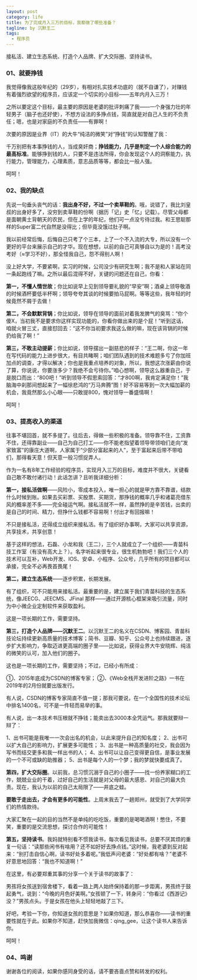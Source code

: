 ```yaml
---
layout: post
category: life
title: 为了完成月入三万的目标，我都做了哪些准备？
tagline: by 沉默王二
tags: 
  - 程序员
---
```


接私活、建立生态系统、打造个人品牌、扩大交际圈、坚持读书。

<!--more-->


### 01、就要挣钱

我觉得像我这般年纪的（29岁），有相对扎实技术功底的（就不自谦了），对赚钱有着强烈欲望的程序员，应该定一个切实的小目标——五年内月入三万！

之所以要定这个目标，最主要的原因是老婆的批评刺痛了我——一个身强力壮的年轻男子（脑子也还好使），不想方设法的多挣点钱，简直就是对自己人生的不负责任；嗯，也是对家庭的不负责任——有罪啊！

次要的原因是业界（IT）的大牛“纯洁的微笑”对“挣钱”的认知警醒了我：

千万别把有本事挣钱的人，当成臭奸商；**挣钱能力，几乎是判定一个人综合能力的最高标准**。能够挣到钱的人，只要不是违法所得，你会发现这个人的洞察能力，执行能力，管理能力，心理素质，意志品质等等，都会比一般人强。

呵呵！

### 02、我的缺点

先说一句垂头丧气的话：**我出身不好，不过一个卖草鞋的**。哦，说错了，我比刘皇叔的出身好多了，没穷到卖草鞋的份啊（据历「记」史「忆」记载）。尽管父母都是面朝黄土背朝天的农民，但在上学的年纪，他们可一点没亏待过我。和王思聪那样的Super富二代自然是没得比；但毕竟没饿过肚子啊。

我以前经常后悔，后悔自己只考了个三本，上了一个不入流的大专，所以没有一个更好的平台来展示自己的才华。现在想想，以前的自己可真够自以为是的！高考没考好（≈学习不好），那全怪我自己，怨不得别人啊！

没上好大学，不要紧啊，实习的时候，公司没少有研究生啊；我不是和人家站在同一条起跑线了嘛。之所以最后混得不好，关键的问题还在自己，你看：

**第一，不懂人情世故**；你比如说早上见到领导要礼貌的“早安”啊；酒桌上领导敬酒的时候酒杯要低半杯啊；领导夸夸其谈的时候要拍马屁啊。等等这些，我年轻的时候竟然不屑于去做！

**第二，不会默默背锅**；你比如说，领导在领导的面前对着我发脾气的臭骂：“你个傻X，当初我不是要求你这样实现功能的，你看你做出来的是个屁！”听到这话，咱就火冒三丈，直接怼回去：“这不你当初要求我这么做的嘛，现在该背锅的时候扔给我了啊！”

**第三，不敢主动提薪**；你比如说，领导摆出一副慈悲的样子：“王二啊，你这一年在写代码的能力上进步很大，有目共睹啊；咱们团队遇到的技术难题多亏了你加班加点的调查，才得以解决；你也是我重点培养的对象，所以，我想这次涨薪由你说了算，你说说，你要涨多少？我绝不会亏待你。”咱心想啊，领导这么器重自己，于是脱口而出：“800吧！”听到领导不假思索回答：“才800啊，我肯定满足你！”我脑海中刹那间想起来了一幅徐悲鸿的“万马奔腾”图！好不容易等到一次大幅加薪的机会，我竟然那么小心眼——只敢提800，愧对领导一番盛情啊！

呵呵！

### 03、提高收入的渠道

往事不堪回首，就不多提了。往后去，得做一些积极的准备。领导靠不住，工资靠不住，还得靠副业——自己为自己打工——你不能老指望着领导带领咱们走向“发家致富”的康庄大道啊，人家属于“少部分富起来的人”，至于富起来后带不带咱们，那得看天意！但天意一般习惯捉弄人。

作为一名有8年工作经验的程序员，实现月入三万的目标，难度并不很大，关键看自己敢不敢付诸行动！此话怎讲？且听我详细分析：

**第一，接私活做啊**——风险小，零成本投入，唯一担心的就是甲方靠不靠谱，结款什么时候到账。如果去买彩票、买股票、买期货，那挣钱的概率几乎和诸葛亮借东风的概率差不多——完全碰运气啊。接私活就不一样，虽然挣的是辛苦钱，出卖的是自己的时间、精力，但挣什么钱都不容易啊！付出才有回报嘛！

不只是接私活，还得成立组织来接私活。有了组织好办事啊，大家可以共享资源，共享技术，共享创意！

基于这样的想法，石磊、小龙和我（王二），三个人就成立了一个组织——青苗科技工作室（有没有高大上？）。名字听起来很专业，很生机勃勃吧！我们三个人的技术可以互补，Web开发、IOS、安卓、小程序、公众号，几乎所有的项目都可以承接，完全不必再畏首畏尾！

**第二，建立生态系统**——逐步积累，长期发展。

有了组织，可不只能用来接私活。最重要的是，建立属于我们青苗科技的生态系统，像JEECG、JEECMS、JFinal 那样——通过开源核心框架来吸引流量，同时为中小微企业定制软件来获取盈利。

这是一项长期的工作，需要坚持。

**第三，打造个人品牌——沉默王二**。以沉默王二的名义在CSDN、博客园、青苗科技论坛持续更新高质量的技术博客；简书、豆瓣、知乎、公众号上也持续跟进，逐步扩大影响力，争取迈进更高端的圈子里——比如说，获得业界大牛安晓辉、纯洁的微笑的认可，加入他们的圈子。

这也是一项长期的工作，需要坚持；不过，已经小有所成：

①、2015年底成为CSDN的博客专家；
②、《Web全栈开发进阶之路》一书在2019年的2月份就要出版发行。

有人说，CSDN的博客专家简直不值一提；那我可要说，在一个全国性的技术论坛中排名1400名，可不是一件轻而易举的事。

有人说，出一本技术书压根就不挣钱；能卖出去3000本全凭运气。那我就要辩一辩了：

1、出书可能是我唯一一次会出名的机会，以此来提升自己的知名度；
2、出书可以扩大自己的影响力，扩展更多可能性；
3、出书是一种高质量的社交，我会因为写书而结交更多和我一样出书的人；
4、出书可以让自己变得更自信，是事业发展的一个不可或缺的助推器；
5、出书是每个人的一个梦；我的梦就快要成真了。

**第四，扩大交际圈**。以前我，总习惯沉溺于自己的小圈子——找一份养家糊口的工作，兢兢业业的干着，过好自己的生活就是对父母的最大感恩、对自己的最大负责。现在，我认为以前的自己太局限了——井底之蛙。

**要敢于走出去，才会有更多的可能性**。上周末我去了一趟郑州，就受到了大学同学们的热情款待。



大家汇聚在一起的目的当然不是单纯的吃吃饭，重要的是喝喝酒啊！憋住，不要笑，重要的是交流思想，探讨合作的可能性！

**第五，坚持读书**。我妈就特别看不惯我读书，每次看见我读书，总要不厌其烦的重复一句话：“读那些闲书有啥用？还不如好好去挣点钱。”这时候，我老婆到反对起来：“别打击自信心啊，读书好处多着呢。”我低声问老婆：“好处都有啥？”老婆不好意思地回答：“我也不知道啊！”

在这里，有必要郑重其事的分享一个关于读书的故事了：

男孩将女孩送到宿舍楼下，看着一路上两人始终保持着的那一步距离，男孩终于鼓起勇气，说到：“今晚的月色好美啊。”女孩顿了一下，转身问：“你看过《西游记》没？”男孩点头。于是女孩在他头上轻轻地敲了三下。

好吧，考验一下你，你知道女孩的意思是？如果你知道，那么恭喜你——读书的重要性就在于此。如果你不知道，赶快加我微信：qing_gee，让这个读书人来告诉你。


呵呵！

### 04、鸣谢

谢谢各位的阅读，如果你感同身受的话，请不要吝啬点赞和转发的权利。